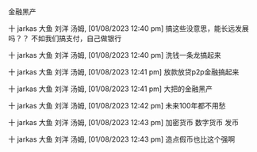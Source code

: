 金融黑产


十 jarkas 大鱼 刘洋 汤姆, [01/08/2023 12:40 pm]
搞这些没意思，能长远发展吗？？ 不如我们搞支付，自己做银行

十 jarkas 大鱼 刘洋 汤姆, [01/08/2023 12:40 pm]
洗钱一条龙搞起来

十 jarkas 大鱼 刘洋 汤姆, [01/08/2023 12:41 pm]
放款放贷p2p金融搞起来

十 jarkas 大鱼 刘洋 汤姆, [01/08/2023 12:41 pm]
大把的金融黑产

十 jarkas 大鱼 刘洋 汤姆, [01/08/2023 12:42 pm]
未来100年都不用愁

十 jarkas 大鱼 刘洋 汤姆, [01/08/2023 12:43 pm]
加密货币 数字货币  发币

十 jarkas 大鱼 刘洋 汤姆, [01/08/2023 12:43 pm]
造点假币也比这个强啊
